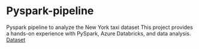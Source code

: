 # Pyspark-pipeline
Pyspark pipeline to analyze the New York taxi dataset
This project provides a hands-on experience with PySpark, Azure Databricks, and data analysis.
[Dataset](https://drive.google.com/file/d/198EbeMnLWWpwt1LgJ0nQogI1i677qfdr/view?usp=sharing)
